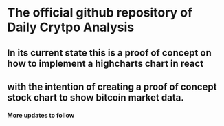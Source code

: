 # The official github repository of Daily Crytpo Analysis

## In its current state this is a proof of concept on how to implement a highcharts chart in react

## with the intention of creating a proof of concept stock chart to show bitcoin market data.

#### More updates to follow
